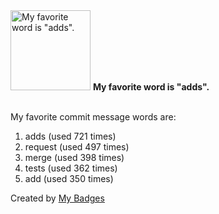 <img src="https://my-badges.github.io/my-badges/favorite-word.png" alt="My favorite word is &quot;adds&quot;." title="My favorite word is &quot;adds&quot;." width="128">
<strong>My favorite word is &quot;adds&quot;.</strong>
<br><br>

My favorite commit message words are:

1. adds (used 721 times)
2. request (used 497 times)
3. merge (used 398 times)
4. tests (used 362 times)
5. add (used 350 times)


Created by <a href="https://github.com/my-badges/my-badges">My Badges</a>